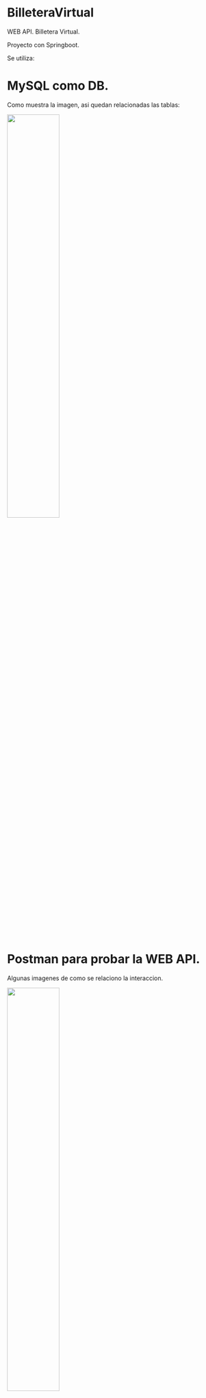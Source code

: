 # BilleteraVirtual

WEB API. Billetera Virtual.

Proyecto con Springboot.

Se utiliza:
# MySQL como DB. 
Como muestra la imagen, asi quedan relacionadas las tablas:

<div style="width: 100%">
 <img width="49.15%" src="https://github.com/Stephaaniie/BilleteraVirtual/blob/master/billeteravirtual/src/main/resources/img/diagramaDeBaseDato.png"/>
</div>

# Postman para probar la WEB API.
Algunas imagenes de como se relaciono la interaccion.

<div style="width: 100%">
 <img width="49.15%" src="https://github.com/Stephaaniie/BilleteraVirtual/blob/master/billeteravirtual/src/main/resources/img/Postman.png"/>
</div>

# Mailgun para el envio de mails.



